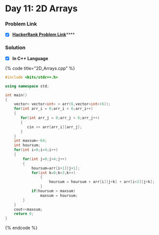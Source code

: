 # Day 11: 2D Arrays

### Problem Link <a id="problem"></a>

* [x] [**HackerRank Problem Link**](https://www.hackerrank.com/challenges/30-2d-arrays/problem)\*\*\*\*

### Solution

* [x] **In C++ Language**

{% code title="2D\_Arrays.cpp" %}
```cpp
#include <bits/stdc++.h>

using namespace std;

int main()
{
    vector< vector<int> > arr(6,vector<int>(6));
    for(int arr_i = 0;arr_i < 6;arr_i++)
    {
       for(int arr_j = 0;arr_j < 6;arr_j++)
       {
          cin >> arr[arr_i][arr_j];
       }
    }
    int maxsum=-64;  
    int hoursum;   
    for(int i=0;i<4;i++)
    {
        for(int j=0;j<4;j++)
        {
            hoursum=arr[i+1][j+1];    
            for(int k=0;k<3;k++)
                {                   
                    hoursum = hoursum + arr[i][j+k] + arr[i+2][j+k]; 
                }             
            if(hoursum > maxsum)         
                maxsum = hoursum;       
        }      
    }     
    cout<<maxsum;
    return 0;
}

```
{% endcode %}

